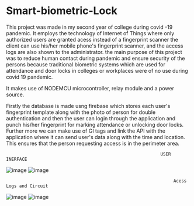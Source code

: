 # Smart-biometric-Lock
This project was made in my second year of college during covid -19 pandemic.
It employs the technology of Internet of Things where only authorized users are granted acess instead of a fingerprint scanner the client can use his/her mobile phone's fingerprint scanner, and the access logs are also shown to the administrator. the main purpose of this project was to reduce human contact during pandemic and ensure security of the persons because traditional biometric systems which are used for attendance and door locks in colleges or workplaces were of no use during covid 19 pandemic.


It makes use of NODEMCU microcontroller, relay module and a power source.


Firstly the database is made usng firebase which stores each user's fingerprint template along with the photo of person for double authentication and then the user can login through the application and punch his/her fingerprint for marking attendance or unlocking door locks. Further more we can make use of GI tags and link the API with the application where it can send user's data along with the time and location. This ensures that the person requesting access is in the perimeter area.


                                                               USER INERFACE
![image](https://user-images.githubusercontent.com/93175201/229305102-cfa7f663-bfb2-4053-acd8-a3a5a7369b04.png)
![image](https://user-images.githubusercontent.com/93175201/229304925-3180331f-be3a-44de-8678-783ac99cdcb4.png)





















                                                                    Acess Logs and Circuit                                                                                                    



![image](https://user-images.githubusercontent.com/93175201/229305146-f688bbf1-3bc7-4ab2-9851-fc96ef917059.png)   ![image](https://user-images.githubusercontent.com/93175201/229305194-91f1088a-8cd4-4aa9-be9f-19f6982d93b5.png)



